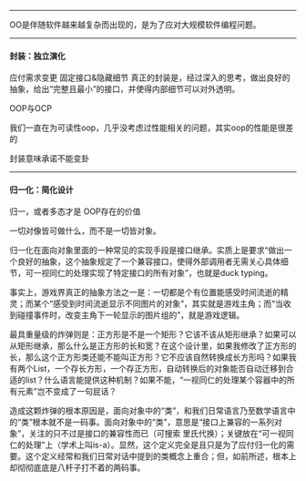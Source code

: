 

---

OO是伴随软件越来越复杂而出现的，是为了应对大规模软件编程问题。



---

#### 封装：独立演化

应付需求变更
固定接口&隐藏细节
真正的封装是，经过深入的思考，做出良好的抽象，给出“完整且最小”的接口，并使得内部细节可以对外透明。

OOP与OCP

我们一直在为可读性oop，几乎没考虑过性能相关的问题，其实oop的性能是很差的

封装意味承诺不能变卦



---

#### 归一化：简化设计

归一，或者多态才是OOP存在的价值

一切对像皆可做什么，而不是一切皆对象。

归一化在面向对象里面的一种常见的实现手段是接口继承。实质上是要求“做出一个良好的抽象，这个抽象规定了一个兼容接口，使得外部调用者无需关心具体细节，可一视同仁的处理实现了特定接口的所有对象”，也就是duck typing。

事实上，游戏界真正的抽象方法之一是：一切都是个有位置能感受时间流逝的精灵；而某个“感受到时间流逝显示不同图片的对象”，其实就是游戏主角；而“当收到碰撞事件时，改变主角下一轮显示的图片组的”，就是游戏逻辑。

最具重量级的炸弹则是：正方形是不是一个矩形？它该不该从矩形继承？如果可以从矩形继承，那么什么是正方形的长和宽？在这个设计里，如果我修改了正方形的长，那么这个正方形类还能不能叫正方形？它不应该自然转换成长方形吗？如果我有两个List，一个存长方形，一个存正方形，自动转换后的对象能否自动迁移到合适的list？什么语言能提供这种机制？如果不能，“一视同仁的处理某个容器中的所有元素”岂不变成了一句屁话？

造成这颗炸弹的根本原因是，面向对象中的“类”，和我们日常语言乃至数学语言中的“类”根本就不是一码事。面向对象中的“类”，意思是“接口上兼容的一系列对象”，关注的只不过是接口的兼容性而已（可搜索 里氏代换）；关键放在“可一视同仁的处理”上（学术上叫is-a）。显然，这个定义完全是且只是为了应付归一化的需要。这个定义经常和我们日常对话中提到的类概念上重合；但，如前所述，根本上却彻彻底底是八杆子打不着的两码事。



